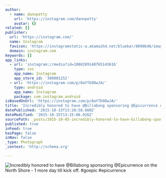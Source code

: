 ```yaml
---
author:
  - name: dannpetty
    url: 'https://instagram.com/dannpetty'
    avatar: {}
related: []
publisher:
  url: 'https://instagram.com/'
  name: Instagram
  favicon: 'https://instagramstatic-a.akamaihd.net/bluebar/8090b48/images/ico/favicon.ico'
  domain: instagram.com
keywords: []
app_links:
  - url: 'instagram://media?id=1088289148765143616'
    type: ios
    app_name: Instagram
    app_store_id: '389801252'
  - url: 'https://instagram.com/p/8aYTb9DwJA/'
    type: android
    app_name: Instagram
    package: com.instagram.android
isBasedOnUrl: 'https://instagram.com/p/8aYTb9DwJA/'
title: 'Incredibly honored to have @Billabong sponsoring @Epicurrence on the North Shore - 1 more day till kick off. #goepic #epicurrence'
datePublished: '2015-10-15T13:28:58.660Z'
dateModified: '2015-10-15T13:15:06.926Z'
sourcePath: _posts/2015-10-05-incredibly-honored-to-have-billabong-sponsoring-epicurrenc.md
published: true
inFeed: true
hasPage: false
inNav: false
_type: Photograph
_context: 'http://schema.org'

---
```

![Incredibly honored to have &commat;Billabong sponsoring &commat;Epicurrence on the North Shore - 1 more day till kick off&period; &num;goepic &num;epicurrence](https://scontent.cdninstagram.com/hphotos-xfa1/t51.2885-15/s640x640/sh0.08/e35/12144119_627426097360842_1015098596_n.jpg)